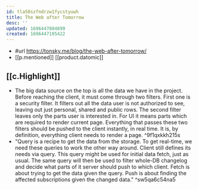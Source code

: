 ```yaml
---
id: tla50szfndrzw1fycstyuwh
title: The Web after Tomorrow
desc: ''
updated: 1696447804899
created: 1696447105422
---
```


- #url https://tonsky.me/blog/the-web-after-tomorrow/
- [[p.mentioned]] [[product.datomic]]

## [[c.Highlight]]

- The big data source on the top is all the data we have in the project. Before reaching the client, it must come through two filters. First one is a security filter. It filters out all the data user is not authorized to see, leaving out just personal, shared and public rows. The second filter leaves only the parts user is interested in. For UI it means parts which are required to render current page. Everything that passes these two filters should be pushed to the client instantly, in real time. It is, by definition, everything client needs to render a page. ^9f1qxkkh215s
- "Query is a recipe to get the data from the storage. To get real-time, we need these queries to work the other way around. Client still defines its needs via query. This query might be used for initial data fetch, just as usual. The same query will then be used to filter whole-DB changelog and decide what parts of it server should push to which client. Fetch is about trying to get the data given the query. Push is about finding the affected subscriptions given the changed data." ^sw5qa6c54na5